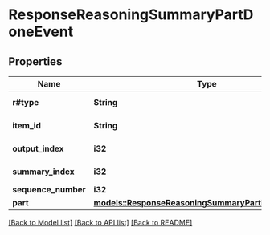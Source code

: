 # ResponseReasoningSummaryPartDoneEvent

## Properties

Name | Type | Description | Notes
------------ | ------------- | ------------- | -------------
**r#type** | **String** | The type of the event. Always `response.reasoning_summary_part.done`.  | 
**item_id** | **String** | The ID of the item this summary part is associated with.  | 
**output_index** | **i32** | The index of the output item this summary part is associated with.  | 
**summary_index** | **i32** | The index of the summary part within the reasoning summary.  | 
**sequence_number** | **i32** | The sequence number of this event.  | 
**part** | [**models::ResponseReasoningSummaryPartDoneEventPart**](ResponseReasoningSummaryPartDoneEvent_part.md) |  | 

[[Back to Model list]](../README.md#documentation-for-models) [[Back to API list]](../README.md#documentation-for-api-endpoints) [[Back to README]](../README.md)


